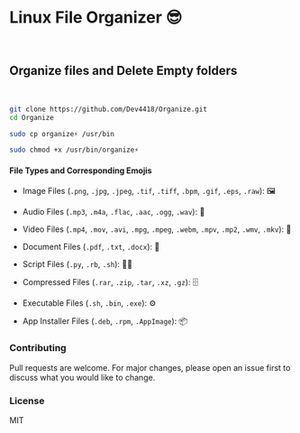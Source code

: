 # Linux File Organizer 😎 
<br>

## Organize files and Delete Empty folders
<br>

```sh
git clone https://github.com/Dev4418/Organize.git
cd Organize
```
```sh
sudo cp organize⚡ /usr/bin
```
```sh
sudo chmod +x /usr/bin/organize⚡
```
#### File Types and Corresponding Emojis


- Image Files (`.png`, `.jpg`, `.jpeg`, `.tif`, `.tiff`, `.bpm`, `.gif`, `.eps`, `.raw`): 🖼️
  
- Audio Files (`.mp3`, `.m4a`, `.flac`, `.aac`, `.ogg`, `.wav`): 🎵
  
- Video Files (`.mp4`, `.mov`, `.avi`, `.mpg`, `.mpeg`, `.webm`, `.mpv`, `.mp2`, `.wmv`, `.mkv`): 🎥
  
- Document Files (`.pdf`, `.txt`, `.docx`): 📄
  
- Script Files (`.py`, `.rb`, `.sh`): 👨‍💻
  
- Compressed Files (`.rar`, `.zip`, `.tar`, `.xz`, `.gz`): 🗄️
  
- Executable Files (`.sh`, `.bin`, `.exe`): ⚙️
  
- App Installer Files (`.deb`, `.rpm`, `.AppImage`): 📦

### Contributing
Pull requests are welcome. For major changes, please open an issue first to discuss what you would like to change.
<br>

### License
MIT
